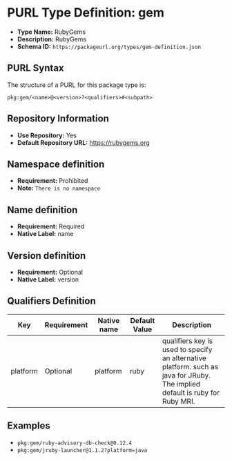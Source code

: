 <!--  NOTE: Auto-generated from the JSON PURL type definition.
Do not manually edit this file. Edit the JSON type definition instead. -->

# PURL Type Definition: gem

- **Type Name:** RubyGems
- **Description:** RubyGems
- **Schema ID:** `https://packageurl.org/types/gem-definition.json`

## PURL Syntax

The structure of a PURL for this package type is:

    pkg:gem/<name>@<version>?<qualifiers>#<subpath>

## Repository Information

- **Use Repository:** Yes
- **Default Repository URL:** https://rubygems.org

## Namespace definition

- **Requirement:** Prohibited
- **Note:** `There is no namespace`

## Name definition

- **Requirement:** Required
- **Native Label:** name

## Version definition

- **Requirement:** Optional
- **Native Label:** version

## Qualifiers Definition

| Key  | Requirement | Native name | Default Value | Description |
|------|-------------|-------------|---------------|-------------|
| platform | Optional | platform | ruby | qualifiers key is used to specify an alternative platform. such as java for JRuby. The implied default is ruby for Ruby MRI. |

## Examples

- `pkg:gem/ruby-advisory-db-check@0.12.4`
- `pkg:gem/jruby-launcher@1.1.2?platform=java`
